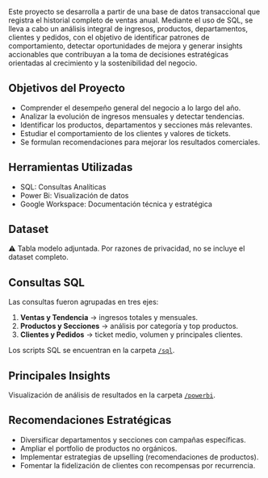 Este proyecto se desarrolla a partir de una base de datos transaccional que registra el historial completo de ventas anual. Mediante el uso de SQL, se lleva a cabo un análisis integral de ingresos, productos, departamentos, clientes y pedidos, con el objetivo de identificar patrones de comportamiento, detectar oportunidades de mejora y generar insights accionables que contribuyan a la toma de decisiones estratégicas orientadas al crecimiento y la sostenibilidad del negocio.

## Objetivos del Proyecto

- Comprender el desempeño general del negocio a lo largo del año.
- Analizar la evolución de ingresos mensuales y detectar tendencias.
- Identificar los productos, departamentos y secciones más relevantes.
- Estudiar el comportamiento de los clientes y valores de tickets.
- Se formulan recomendaciones para mejorar los resultados comerciales.

## Herramientas Utilizadas

- SQL: Consultas Analíticas
- Power Bi: Visualización de datos
- Google Workspace: Documentación técnica y estratégica

## Dataset
⚠ Tabla modelo adjuntada. Por razones de privacidad, no se incluye el dataset completo.

## Consultas SQL
Las consultas fueron agrupadas en tres ejes:
1. **Ventas y Tendencia** → ingresos totales y mensuales.
2. **Productos y Secciones** → análisis por categoría y top productos.
3. **Clientes y Pedidos** → ticket medio, volumen y principales clientes.

Los scripts SQL se encuentran en la carpeta [`/sql`](./sql).

## Principales Insights
Visualización de análisis de resultados en  la carpeta [`/powerbi`](./PowerBi).

## Recomendaciones Estratégicas
- Diversificar departamentos y secciones con campañas específicas.
- Ampliar el portfolio de productos no orgánicos.
- Implementar estrategias de upselling (recomendaciones de productos).
- Fomentar la fidelización de clientes con recompensas por recurrencia.


